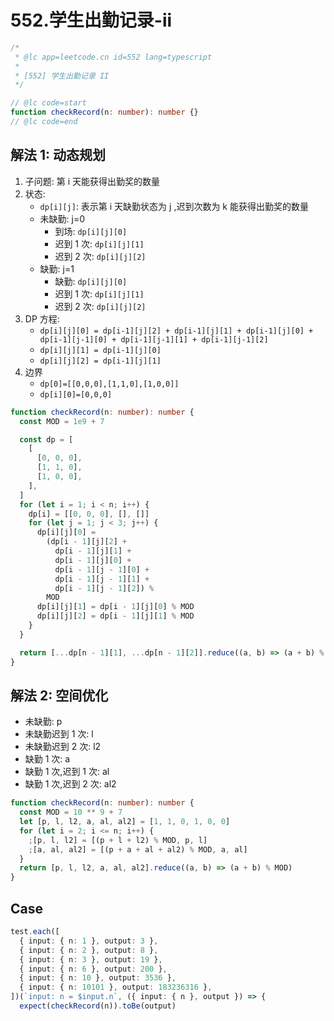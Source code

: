 # 552.学生出勤记录-ii

```ts
/*
 * @lc app=leetcode.cn id=552 lang=typescript
 *
 * [552] 学生出勤记录 II
 */

// @lc code=start
function checkRecord(n: number): number {}
// @lc code=end
```

## 解法 1: 动态规划

1. 子问题: 第 i 天能获得出勤奖的数量
2. 状态:
   - `dp[i][j]`: 表示第 i 天缺勤状态为 j ,迟到次数为 k 能获得出勤奖的数量
   - 未缺勤: j=0
     - 到场: `dp[i][j][0]`
     - 迟到 1 次: `dp[i][j][1]`
     - 迟到 2 次: `dp[i][j][2]`
   - 缺勤: j=1
     - 缺勤: `dp[i][j][0]`
     - 迟到 1 次: `dp[i][j][1]`
     - 迟到 2 次: `dp[i][j][2]`
3. DP 方程:
   - `dp[i][j][0] = dp[i-1][j][2] + dp[i-1][j][1] + dp[i-1][j][0] + dp[i-1][j-1][0] + dp[i-1][j-1][1] + dp[i-1][j-1][2]`
   - `dp[i][j][1] = dp[i-1][j][0]`
   - `dp[i][j][2] = dp[i-1][j][1]`
4. 边界
   - `dp[0]=[[0,0,0],[1,1,0],[1,0,0]]`
   - `dp[i][0]=[0,0,0]`

```ts
function checkRecord(n: number): number {
  const MOD = 1e9 + 7

  const dp = [
    [
      [0, 0, 0],
      [1, 1, 0],
      [1, 0, 0],
    ],
  ]
  for (let i = 1; i < n; i++) {
    dp[i] = [[0, 0, 0], [], []]
    for (let j = 1; j < 3; j++) {
      dp[i][j][0] =
        (dp[i - 1][j][2] +
          dp[i - 1][j][1] +
          dp[i - 1][j][0] +
          dp[i - 1][j - 1][0] +
          dp[i - 1][j - 1][1] +
          dp[i - 1][j - 1][2]) %
        MOD
      dp[i][j][1] = dp[i - 1][j][0] % MOD
      dp[i][j][2] = dp[i - 1][j][1] % MOD
    }
  }

  return [...dp[n - 1][1], ...dp[n - 1][2]].reduce((a, b) => (a + b) % MOD)
}
```

## 解法 2: 空间优化

- 未缺勤: p
- 未缺勤迟到 1 次: l
- 未缺勤迟到 2 次: l2
- 缺勤 1 次: a
- 缺勤 1 次,迟到 1 次: al
- 缺勤 1 次,迟到 2 次: al2

```ts
function checkRecord(n: number): number {
  const MOD = 10 ** 9 + 7
  let [p, l, l2, a, al, al2] = [1, 1, 0, 1, 0, 0]
  for (let i = 2; i <= n; i++) {
    ;[p, l, l2] = [(p + l + l2) % MOD, p, l]
    ;[a, al, al2] = [(p + a + al + al2) % MOD, a, al]
  }
  return [p, l, l2, a, al, al2].reduce((a, b) => (a + b) % MOD)
}
```

## Case

```ts
test.each([
  { input: { n: 1 }, output: 3 },
  { input: { n: 2 }, output: 8 },
  { input: { n: 3 }, output: 19 },
  { input: { n: 6 }, output: 200 },
  { input: { n: 10 }, output: 3536 },
  { input: { n: 10101 }, output: 183236316 },
])(`input: n = $input.n`, ({ input: { n }, output }) => {
  expect(checkRecord(n)).toBe(output)
```
